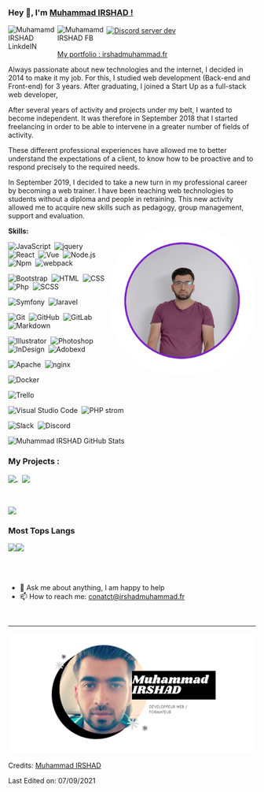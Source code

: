### Hey 👋, I'm [Muhammad IRSHAD !](https://github.com/kashifir)

<a href="www.linkedin.com/in/muhammadirshadim/">
  <img align="left" alt="Muhamamd IRSHAD LinkdeIN" width="100px" src="https://img.shields.io/badge/-linkedin-05122A?style=flat&logo=linkedin" />
</a>

<a href="https://www.facebook.com/irshadmuhammad.fr/">
  <img align="left" alt="Muhamamd IRSHAD FB" width="100px" src="https://img.shields.io/badge/-facebook-05122A?style=flat&logo=facebook" />
</a>

<a href="https://discord.gg/sEScHfpVTr/">
  <img align="center" alt="Discord server dev" width="100px" src="https://img.shields.io/badge/-discord-05122A?style=flat&logo=discord" />
</a>
</br>

&nbsp;\
 <a href="https://irshadmuhammad.fr/" align="left" > My portfolio : irshadmuhammad.fr </a> 


Always passionate about new technologies and the internet, I decided in 2014 to make it my job. For this, I studied web development (Back-end and Front-end) for 3 years. After graduating, I joined a Start Up as a full-stack web developer,

After several years of activity and projects under my belt, I wanted to become independent. It was therefore in September 2018 that I started freelancing in order to be able to intervene in a greater number of fields of activity.

These different professional experiences have allowed me to better understand the expectations of a client, to know how to be proactive and to respond precisely to the required needs.

In September 2019, I decided to take a new turn in my professional career by becoming a web trainer. I have been teaching web technologies to students without a diploma and people in retraining. This new activity allowed me to acquire new skills such as pedagogy, group management, support and evaluation.

 <img align="right" height="300px" width= "300px" alt="my pic" src="img/IMG-3958.png"  style="border-radius: 45%"/>

**Skills:**


![JavaScript](https://img.shields.io/badge/-JavaScript-05122A?style=flat&logo=javascript)&nbsp;
![jquery](https://img.shields.io/badge/-Jquery-05122A?style=flat&logo=jquery)&nbsp;
![React](https://img.shields.io/badge/-React-05122A?style=flat&logo=react)&nbsp;
![Vue](https://img.shields.io/badge/-Vue.js-05122A?style=flat&logo=Vue.js)&nbsp;
![Node.js](https://img.shields.io/badge/-Node.js-05122A?style=flat&logo=node.js)&nbsp;
![Npm](https://img.shields.io/badge/-npm-05122A?style=flat&logo=npm)&nbsp;
![webpack](https://img.shields.io/badge/-webpack-05122A?style=flat&logo=webpack)&nbsp;


![Bootstrap](https://img.shields.io/badge/-Bootstrap-05122A?style=flat&logo=bootstrap&logoColor=563D7C)&nbsp;
![HTML](https://img.shields.io/badge/-HTML-05122A?style=flat&logo=HTML5)&nbsp;
![CSS](https://img.shields.io/badge/-CSS-05122A?style=flat&logo=CSS3&logoColor=1572B6)&nbsp;
![Php](https://img.shields.io/badge/-Php-05122A?style=flat&logo=PHP&logoColor=1572B6)&nbsp;
![SCSS](https://img.shields.io/badge/-SCSS-05122A?style=flat&logo=SASS)&nbsp;

![Symfony](https://img.shields.io/badge/-Symfony-05122A?style=flat&logo=Symfony)&nbsp;
![laravel](https://img.shields.io/badge/-laravel-05122A?style=flat&logo=laravel)&nbsp;


![Git](https://img.shields.io/badge/-Git-05122A?style=flat&logo=git)&nbsp;
![GitHub](https://img.shields.io/badge/-GitHub-05122A?style=flat&logo=github)&nbsp;
![GitLab](https://img.shields.io/badge/-GitLab-05122A?style=flat&logo=GitLab)&nbsp;
![Markdown](https://img.shields.io/badge/-Markdown-05122A?style=flat&logo=markdown)&nbsp;

![Illustrator](https://img.shields.io/badge/-Illustrator-05122A?style=flat&logo=adobe-illustrator)&nbsp;
![Photoshop](https://img.shields.io/badge/-Photoshop-05122A?style=flat&logo=adobe-photoshop)&nbsp;
![InDesign](https://img.shields.io/badge/-InDesign-05122A?style=flat&logo=adobe-indesign)&nbsp;
![Adobexd](https://img.shields.io/badge/-Adobe%20XD-05122A?style=flat&logo=Adobexd)&nbsp;

![Apache](https://img.shields.io/badge/-Apache-05122A?style=flat&logo=Apache&logoColor=white")&nbsp;
![nginx](https://img.shields.io/badge/-Nginx-05122A?style=flat&logo=nginx&logoColor=white")&nbsp;

![Docker](https://img.shields.io/badge/-Docker-05122A?style=flat&logo=docker)&nbsp;

![Trello](https://img.shields.io/badge/-Trello-05122A?style=flat&logo=Trello&logoColor=white")&nbsp;

![Visual Studio Code](https://img.shields.io/badge/-Visual%20Studio%20Code-05122A?style=flat&logo=visual-studio-code&logoColor=007ACC)&nbsp;
![PHP strom](https://img.shields.io/badge/-Phpstrom-05122A?style=flat&logo=phpstorm&logoColor=white")&nbsp;

![Slack](https://img.shields.io/badge/-Slack-05122A?style=flat&logo=Slack&logoColor=white")&nbsp;
![Discord](https://img.shields.io/badge/-Discord-05122A?style=flat&logo=Discord&logoColor=white")&nbsp;




![Muhammad IRSHAD GitHub Stats](https://github-readme-stats.vercel.app/api?username=kashifir&show_icons=true&theme=tokyonight&include_all_commits=true&count_private=true&line_height=27)


### My Projects :

<a href="https://github.com/kashifir/garagevue">
  <img align="center" src="https://github-readme-stats.vercel.app/api/pin/?username=kashifir&repo=garagevue&theme=tokyonight" />
</a>
&nbsp;

<a href="https://github.com/kashifir/portfolio-muhammad">
  <img align="center" src="https://github-readme-stats.vercel.app/api/pin/?username=kashifir&repo=portfolio-muhammad&theme=tokyonight" />
</a>

&nbsp;


<a href="https://github.com/kashifir/kashifir">
  <img align="center" src="https://github-readme-stats.vercel.app/api/pin/?username=kashifir&repo=kashifir&theme=tokyonight" />
</a>




### Most Tops Langs

<img align="left" src="https://github-readme-stats.vercel.app/api/top-langs?username=kashifir&show_icons=true&theme=tokyonight&include_all_commits=true&count_private=true&line_height=27" />
<img aling="centre" src="https://github-readme-streak-stats.herokuapp.com/?user=kashifir&theme=tokyonight" />

</br>
&nbsp;
&nbsp;

</br>

&nbsp;
&nbsp;&nbsp;
&nbsp;&nbsp;
&nbsp;




- 💬 Ask me about anything, I am happy to help
- 📫 How to reach me: conatct@irshadmuhammad.fr

&nbsp;



-----

[![Watch the video](img/img.png)](https://irshadmuhammad.fr/CV.mp4)


Credits: [Muhammad IRSHAD](https://github.com/kashifir)

Last Edited on: 07/09/2021
